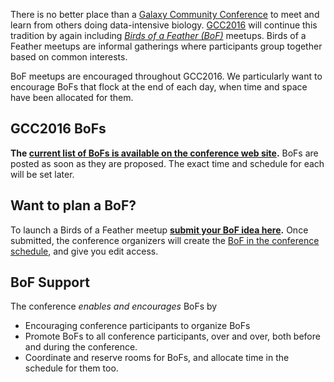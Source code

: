<slot name="/events/gcc2016/header" />

<slot name="/events/gcc2016/linkbox" />

There is no better place than a [Galaxy Community Conference](/src/gcc/index.md) to meet and learn from others doing data-intensive biology.  [GCC2016](https://web.archive.org/web/http://gcc2016.iu.edu/) will continue this tradition by again including *[Birds of a Feather (BoF)](http://en.wikipedia.org/wiki/Birds_of_a_feather_(computing))* meetups.  Birds of a Feather meetups are informal gatherings where participants group together based on common interests.

BoF meetups are encouraged throughout GCC2016.  We particularly want to encourage BoFs that flock at the end of each day, when time and space have been allocated for them.
<br />

## GCC2016 BoFs

**The [current list of BoFs is available on the conference web site](http://bit.ly/gcc2016BOFS).** BoFs are posted as soon as they are proposed.  The exact time and schedule for each will be set later.

## Want to plan a BoF?

To launch a Birds of a Feather meetup **[submit your BoF idea here](https://docs.google.com/forms/d/1aikQugTW_VlY5K0TQ3cI9E2NVIk443gkzK6EqP8gsr4/viewform).** Once submitted, the conference organizers will create the [BoF in the conference schedule](http://bit.ly/gcc2016BOFS), and give you edit access.

## BoF Support

The conference *enables and encourages* BoFs by

* Encouraging conference participants to organize BoFs
* Promote BoFs to all conference participants, over and over, both before and during the conference.
* Coordinate and reserve rooms for BoFs, and allocate time in the schedule for them too.
